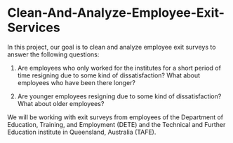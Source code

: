 # Clean-And-Analyze-Employee-Exit-Services

In this project, our goal is to clean and analyze employee exit surveys to answer the following questions:

1. Are employees who only worked for the institutes for a short period of time resigning due to some kind of dissatisfaction? What about employees who have been there longer?

2. Are younger employees resigning due to some kind of dissatisfaction? What about older employees?

We will be working with exit surveys from employees of the Department of Education, Training, and Employment (DETE) and the Technical and Further Education institute in Queensland, Australia (TAFE).
